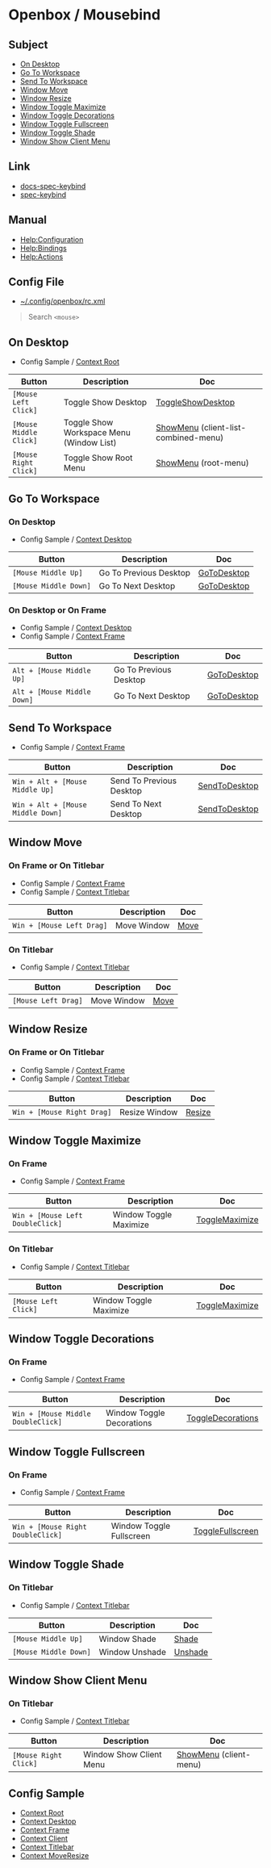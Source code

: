 
# Openbox / Mousebind


## Subject


* [On Desktop](#on-desktop)
* [Go To Workspace](#go-to-workspace)
* [Send To Workspace](#send-to-workspace)
* [Window Move](#window-move)
* [Window Resize](#window-resize)
* [Window Toggle Maximize](#window-toggle-maximize)
* [Window Toggle Decorations](#window-toggle-decorations)
* [Window Toggle Fullscreen](#window-toggle-fullscreen)
* [Window Toggle Shade](#window-toggle-shade)
* [Window Show Client Menu](#window-show-client-menu)


## Link

* [docs-spec-keybind](../../../docs/spec/Keybind.md)
* [spec-keybind](spec-keybind.md)


## Manual

* [Help:Configuration](http://openbox.org/wiki/Help:Configuration#Mouse)
* [Help:Bindings](http://openbox.org/wiki/Help:Bindings#Mouse_bindings)
* [Help:Actions](http://openbox.org/wiki/Help:Actions#ShowMenu)


## Config File

* [~/.config/openbox/rc.xml](config/openbox/rc.xml)

> Search `<mouse>`


## On Desktop

* Config Sample / [Context Root](config/openbox/openbox-gen-rc/Section/Mousebind/Root.php)

| Button | Description | Doc |
| --- | --- | --- |
| `[Mouse Left Click]` | Toggle Show Desktop | [ToggleShowDesktop](http://openbox.org/wiki/Help:Actions#ToggleShowDesktop) |
| `[Mouse Middle Click]` | Toggle Show Workspace Menu (Window List) | [ShowMenu](http://openbox.org/wiki/Help:Actions#ShowMenu) (client-list-combined-menu) |
| `[Mouse Right Click]` | Toggle Show Root Menu | [ShowMenu](http://openbox.org/wiki/Help:Actions#ShowMenu) (root-menu) |


## Go To Workspace

### On Desktop

* Config Sample / [Context Desktop](config/openbox/openbox-gen-rc/Section/Mousebind/Desktop.php)

| Button | Description | Doc |
| --- | --- | --- |
| `[Mouse Middle Up]` | Go To Previous Desktop | [GoToDesktop](http://openbox.org/wiki/Help:Actions#GoToDesktop) |
| `[Mouse Middle Down]` | Go To Next Desktop | [GoToDesktop](http://openbox.org/wiki/Help:Actions#GoToDesktop) |


### On Desktop or On Frame

* Config Sample / [Context Desktop](config/openbox/openbox-gen-rc/Section/Mousebind/Desktop.php)
* Config Sample / [Context Frame](config/openbox/openbox-gen-rc/Section/Mousebind/Frame.php)

| Button | Description | Doc |
| --- | --- | --- |
| `Alt + [Mouse Middle Up]` | Go To Previous Desktop | [GoToDesktop](http://openbox.org/wiki/Help:Actions#GoToDesktop) |
| `Alt + [Mouse Middle Down]` | Go To Next Desktop | [GoToDesktop](http://openbox.org/wiki/Help:Actions#GoToDesktop) |


## Send To Workspace

* Config Sample / [Context Frame](config/openbox/openbox-gen-rc/Section/Mousebind/Frame.php)

| Button | Description | Doc |
| --- | --- | --- |
| `Win + Alt + [Mouse Middle Up]` | Send To Previous Desktop | [SendToDesktop](http://openbox.org/wiki/Help:Actions#SendToDesktop) |
| `Win + Alt + [Mouse Middle Down]` | Send To Next Desktop | [SendToDesktop](http://openbox.org/wiki/Help:Actions#SendToDesktop) |


## Window Move

### On Frame or On Titlebar

* Config Sample / [Context Frame](config/openbox/openbox-gen-rc/Section/Mousebind/Frame.php)
* Config Sample / [Context Titlebar](config/openbox/openbox-gen-rc/Section/Mousebind/Titlebar.php)

| Button | Description | Doc |
| --- | --- | --- |
| `Win + [Mouse Left Drag]` | Move Window | [Move](http://openbox.org/wiki/Help:Actions#Move) |


### On Titlebar

* Config Sample / [Context Titlebar](config/openbox/openbox-gen-rc/Section/Mousebind/Titlebar.php)

| Button | Description | Doc |
| --- | --- | --- |
| `[Mouse Left Drag]` | Move Window | [Move](http://openbox.org/wiki/Help:Actions#Move) |


## Window Resize

### On Frame or On Titlebar

* Config Sample / [Context Frame](config/openbox/openbox-gen-rc/Section/Mousebind/Frame.php)
* Config Sample / [Context Titlebar](config/openbox/openbox-gen-rc/Section/Mousebind/Titlebar.php)

| Button | Description | Doc |
| --- | --- | --- |
| `Win + [Mouse Right Drag]` | Resize Window  | [Resize](http://openbox.org/wiki/Help:Actions#Resize) |


## Window Toggle Maximize

### On Frame

* Config Sample / [Context Frame](config/openbox/openbox-gen-rc/Section/Mousebind/Frame.php)

| Button | Description | Doc |
| --- | --- | --- |
| `Win + [Mouse Left DoubleClick]` | Window Toggle Maximize | [ToggleMaximize](http://openbox.org/wiki/Help:Actions#ToggleMaximize) |

### On Titlebar

* Config Sample / [Context Titlebar](config/openbox/openbox-gen-rc/Section/Mousebind/Titlebar.php)

| Button | Description | Doc |
| --- | --- | --- |
| `[Mouse Left Click]` | Window Toggle Maximize | [ToggleMaximize](http://openbox.org/wiki/Help:Actions#ToggleMaximize) |


## Window Toggle Decorations

### On Frame

* Config Sample / [Context Frame](config/openbox/openbox-gen-rc/Section/Mousebind/Frame.php)

| Button | Description | Doc |
| --- | --- | --- |
| `Win + [Mouse Middle DoubleClick]` | Window Toggle Decorations | [ToggleDecorations](http://openbox.org/wiki/Help:Actions#ToggleDecorations) |


## Window Toggle Fullscreen

### On Frame

* Config Sample / [Context Frame](config/openbox/openbox-gen-rc/Section/Mousebind/Frame.php)

| Button | Description | Doc |
| --- | --- | --- |
| `Win + [Mouse Right DoubleClick]` | Window Toggle Fullscreen | [ToggleFullscreen](http://openbox.org/wiki/Help:Actions#ToggleFullscreen) |


## Window Toggle Shade

### On Titlebar

* Config Sample / [Context Titlebar](config/openbox/openbox-gen-rc/Section/Mousebind/Titlebar.php)

| Button | Description | Doc |
| --- | --- | --- |
| `[Mouse Middle Up]` | Window Shade | [Shade](http://openbox.org/wiki/Help:Actions#Shade) |
| `[Mouse Middle Down]` | Window Unshade | [Unshade](http://openbox.org/wiki/Help:Actions#Unshade) |


## Window Show Client Menu

### On Titlebar

* Config Sample / [Context Titlebar](config/openbox/openbox-gen-rc/Section/Mousebind/Titlebar.php)

| Button | Description | Doc |
| --- | --- | --- |
| `[Mouse Right Click]` | Window Show Client Menu | [ShowMenu](http://openbox.org/wiki/Help:Actions#ShowMenu) (client-menu) |




## Config Sample

* [Context Root](config/openbox/openbox-gen-rc/Section/Mousebind/Root.php)
* [Context Desktop](config/openbox/openbox-gen-rc/Section/Mousebind/Desktop.php)
* [Context Frame](config/openbox/openbox-gen-rc/Section/Mousebind/Frame.php)
* [Context Client](config/openbox/openbox-gen-rc/Section/Mousebind/Client.php)
* [Context Titlebar](config/openbox/openbox-gen-rc/Section/Mousebind/Titlebar.php)
* [Context MoveResize](config/openbox/openbox-gen-rc/Section/Mousebind/MoveResize.php)
